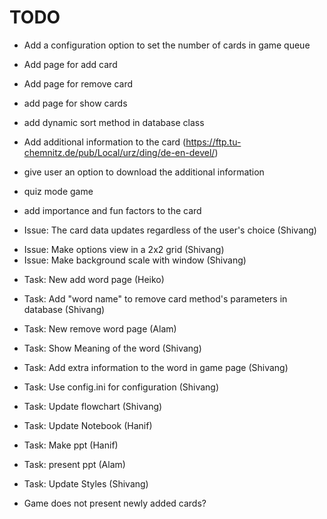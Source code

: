 # TODO
 - Add a configuration option to set the number of cards in game queue
 - Add page for add card
 - Add page for remove card
 - add page for show cards
 - add dynamic sort method in database class
 - Add additional information to the card (https://ftp.tu-chemnitz.de/pub/Local/urz/ding/de-en-devel/)
 - give user an option to download the additional information
 - quiz mode game
 - add importance and fun factors to the card
 
 - Issue: The card data updates regardless of the user's choice (Shivang)
 + Issue: Make options view in a 2x2 grid (Shivang)
 + Issue: Make background scale with window (Shivang)
 - Task: New add word page (Heiko)
 - Task: Add "word name" to remove card method's parameters in database (Shivang) 
 - Task: New remove word page (Alam)
 - Task: Show Meaning of the word (Shivang)
 - Task: Add extra information to the word in game page (Shivang)
 - Task: Use config.ini for configuration (Shivang)
 - Task: Update flowchart (Shivang)
 - Task: Update Notebook (Hanif)
 - Task: Make ppt (Hanif)
 - Task: present ppt (Alam)
 - Task: Update Styles (Shivang)

 - Game does not present newly added cards?


